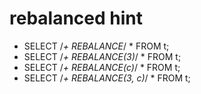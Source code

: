 # rebalanced hint

* SELECT /*+ REBALANCE*/ * FROM t;
* SELECT /*+ REBALANCE(3)*/ * FROM t;
* SELECT /*+ REBALANCE(c)*/ * FROM t;
* SELECT /*+ REBALANCE(3, c)*/ * FROM t;
